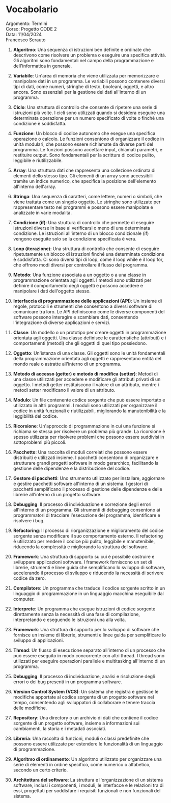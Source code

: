 # Vocabolario
Argomento: Termini   
Corso: Progetto CODE 2   
Data: 11/04/2024  
Francesco Serauto

1. **Algoritmo**: Una sequenza di istruzioni ben definite e ordinate che descrivono come risolvere un problema o eseguire una specifica attività. Gli algoritmi sono fondamentali nel campo della programmazione e dell'informatica in generale.

2. **Variabile**: Un'area di memoria che viene utilizzata per memorizzare e manipolare dati in un programma. Le variabili possono contenere diversi tipi di dati, come numeri, stringhe di testo, booleani, oggetti, e altro ancora. Sono essenziali per la gestione dei dati all'interno di un programma.

3. **Ciclo**: Una struttura di controllo che consente di ripetere una serie di istruzioni più volte. I cicli sono utilizzati quando si desidera eseguire una determinata operazione per un numero specificato di volte o finché una condizione è soddisfatta.

4. **Funzione**: Un blocco di codice autonomo che esegue una specifica operazione o calcolo. Le funzioni consentono di organizzare il codice in unità modulari, che possono essere richiamate da diverse parti del programma. Le funzioni possono accettare input, chiamati parametri, e restituire output. Sono fondamentali per la scrittura di codice pulito, leggibile e riutilizzabile.

5. **Array**: Una struttura dati che rappresenta una collezione ordinata di elementi dello stesso tipo. Gli elementi di un array sono accessibili tramite un indice numerico, che specifica la posizione dell'elemento all'interno dell'array.

6. **Stringa**: Una sequenza di caratteri, come lettere, numeri o simboli, che viene trattata come un singolo oggetto. Le stringhe sono utilizzate per rappresentare testo nei programmi e possono essere manipolate e analizzate in varie modalità.

7. **Condizione (if)**: Una struttura di controllo che permette di eseguire istruzioni diverse in base al verificarsi o meno di una determinata condizione. Le istruzioni all'interno di un blocco condizionale (if) vengono eseguite solo se la condizione specificata è vera.

8. **Loop (iterazione)**: Una struttura di controllo che consente di eseguire ripetutamente un blocco di istruzioni finché una determinata condizione è soddisfatta. Ci sono diversi tipi di loop, come il loop while e il loop for, che offrono modi diversi per controllare il flusso del programma.

9. **Metodo**: Una funzione associata a un oggetto o a una classe in programmazione orientata agli oggetti. I metodi sono utilizzati per definire il comportamento degli oggetti e possono accedere e manipolare i dati dell'oggetto stesso.

10. **Interfaccia di programmazione delle applicazioni (API)**: Un insieme di regole, protocolli e strumenti che consentono a diversi software di comunicare tra loro. Le API definiscono come le diverse componenti del software possono interagire e scambiare dati, consentendo l'integrazione di diverse applicazioni e servizi.

11. **Classe**: Un modello o un prototipo per creare oggetti in programmazione orientata agli oggetti. Una classe definisce le caratteristiche (attributi) e i comportamenti (metodi) che gli oggetti di quel tipo possiedono.

12. **Oggetto**: Un'istanza di una classe. Gli oggetti sono le unità fondamentali della programmazione orientata agli oggetti e rappresentano entità del mondo reale o astratte all'interno di un programma.

13. **Metodo di accesso (getter) e metodo di modifica (setter)**: Metodi di una classe utilizzati per accedere e modificare gli attributi privati di un oggetto. I metodi getter restituiscono il valore di un attributo, mentre i metodi setter modificano il valore di un attributo.

14. **Modulo**: Un file contenente codice sorgente che può essere importato e utilizzato in altri programmi. I moduli sono utilizzati per organizzare il codice in unità funzionali e riutilizzabili, migliorando la manutenibilità e la leggibilità del codice.

15. **Ricorsione**: Un'approccio di programmazione in cui una funzione si richiama se stessa per risolvere un problema più grande. La ricorsione è spesso utilizzata per risolvere problemi che possono essere suddivisi in sottoproblemi più piccoli.

16. **Pacchetto**: Una raccolta di moduli correlati che possono essere distribuiti e utilizzati insieme. I pacchetti consentono di organizzare e strutturare grandi progetti software in modo gerarchico, facilitando la gestione delle dipendenze e la distribuzione del codice.

17. **Gestore di pacchetti**: Uno strumento utilizzato per installare, aggiornare e gestire pacchetti software all'interno di un sistema. I gestori di pacchetti semplificano il processo di gestione delle dipendenze e delle librerie all'interno di un progetto software.

18. **Debugging**: Il processo di individuazione e correzione degli errori all'interno di un programma. Gli strumenti di debugging consentono ai programmatori di tracciare l'esecuzione del programma, identificare e risolvere i bug.

19. **Refactoring**: Il processo di riorganizzazione e miglioramento del codice sorgente senza modificare il suo comportamento esterno. Il refactoring è utilizzato per rendere il codice più pulito, leggibile e manutenibile, riducendo la complessità e migliorando la struttura del software.

20. **Framework**: Una struttura di supporto su cui è possibile costruire e sviluppare applicazioni software. I framework forniscono un set di librerie, strumenti e linee guida che semplificano lo sviluppo di software, accelerando il processo di sviluppo e riducendo la necessità di scrivere codice da zero.

21. **Compilatore**: Un programma che traduce il codice sorgente scritto in un linguaggio di programmazione in un linguaggio macchina eseguibile dal computer.

22. **Interprete**: Un programma che esegue istruzioni di codice sorgente direttamente senza la necessità di una fase di compilazione, interpretando e eseguendo le istruzioni una alla volta.

23. **Framework**: Una struttura di supporto per lo sviluppo di software che fornisce un insieme di librerie, strumenti e linee guida per semplificare lo sviluppo di applicazioni.

24. **Thread**: Un flusso di esecuzione separato all'interno di un processo che può essere eseguito in modo concorrente con altri thread. I thread sono utilizzati per eseguire operazioni parallele e multitasking all'interno di un programma.

25. **Debugging**: Il processo di individuazione, analisi e risoluzione degli errori o dei bug presenti in un programma software.

26. **Version Control System (VCS)**: Un sistema che registra e gestisce le modifiche apportate al codice sorgente di un progetto software nel tempo, consentendo agli sviluppatori di collaborare e tenere traccia delle modifiche.

27. **Repository**: Una directory o un archivio di dati che contiene il codice sorgente di un progetto software, insieme a informazioni sui cambiamenti, la storia e i metadati associati.

28. **Libreria**: Una raccolta di funzioni, moduli o classi predefinite che possono essere utilizzate per estendere le funzionalità di un linguaggio di programmazione.

29. **Algoritmo di ordinamento**: Un algoritmo utilizzato per organizzare una serie di elementi in ordine specifico, come numerico o alfabetico, secondo un certo criterio.

30. **Architettura del software**: La struttura e l'organizzazione di un sistema software, inclusi i componenti, i moduli, le interfacce e le relazioni tra di essi, progettati per soddisfare i requisiti funzionali e non funzionali del sistema.